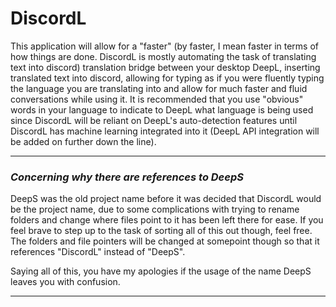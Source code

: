 # DiscordL
This application will allow for a "faster" (by faster, I mean faster in terms of how things are done. DiscordL is mostly automating the task of translating text into discord) translation bridge between your desktop DeepL, inserting translated text into discord, allowing for typing as if you were fluently typing the language you are translating into and allow for much faster and fluid conversations while using it. It is recommended that you use "obvious" words in your language to indicate to DeepL what language is being used since DiscordL will be reliant on DeepL's auto-detection features until DiscordL has machine learning integrated into it (DeepL API integration will be added on further down the line).

______________________________________________
### *Concerning why there are references to DeepS* ###

DeepS was the old project name before it was decided that DiscordL would be the project name, due to some complications with trying to rename folders and change where files point to it has been left there for ease. If you feel brave to step up to the task of sorting all of this out though, feel free. The folders and file pointers will be changed at somepoint though so that it references "DiscordL" instead of "DeepS".

Saying all of this, you have my apologies if the usage of the name DeepS leaves you with confusion.
_______________________________________________
